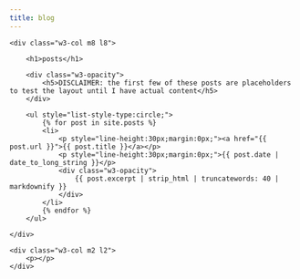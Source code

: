 ```yaml
---
title: blog
---
```


<div class="w3-row">
    <div class="w3-col m2 l2">
        <p></p>
    </div>

    <div class="w3-col m8 l8">

        <h1>posts</h1>

        <div class="w3-opacity">
            <h5>DISCLAIMER: the first few of these posts are placeholders to test the layout until I have actual content</h5>
        </div>

        <ul style="list-style-type:circle;">
            {% for post in site.posts %}
            <li>
                <p style="line-height:30px;margin:0px;"><a href="{{ post.url }}">{{ post.title }}</a></p>
                <p style="line-height:30px;margin:0px;">{{ post.date | date_to_long_string }}</p>
                <div class="w3-opacity">
                    {{ post.excerpt | strip_html | truncatewords: 40 | markdownify }}
                </div>
            </li>
            {% endfor %}
        </ul>

    </div>

    <div class="w3-col m2 l2">
        <p></p>
    </div>
</div>
